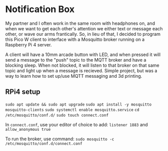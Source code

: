 # Notification Box

My partner and I often work in the same room with headphones on, and when we want to get each other's attention we either text or message each other, or wave our arms frantically. So, in lieu of that, I decided to program this Pico W client to interface with a Mosquitto broker running on a Raspberry Pi 4 server.

A client will have a 10mm arcade button with LED, and when pressed it will send a message to the "push" topic to the MQTT broker and have a blocking sleep. When not blocked, it will listen to that broker on that same topic and light up when a message is recieved. Simple project, but was a way to learn how to set up/use MQTT messaging and 3d printing.

## RPi4 setup
`sudo apt update && sudo apt upgrade`
`sudo apt install -y mosquitto mosquitto-clients`
`sudo systemctl enable mosquitto.service`
`cd /etc/mosquitto/conf.d/`
`sudo touch connect.conf`

In `connect.conf`, use your editor of choice to add:
`listener 1883`
and
`allow_anonymous true` 

To run the broker, use command:
`sudo mosquitto -c /etc/mosquitto/conf.d/connect.conf`
